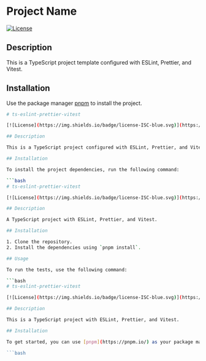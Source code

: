 # Project Name

[![License](https://img.shields.io/badge/license-MIT-blue.svg)](LICENSE)

## Description

This is a TypeScript project template configured with ESLint, Prettier, and Vitest.

## Installation

Use the package manager [pnpm](https://pnpm.io/) to install the project.

````bash
# ts-eslint-prettier-vitest

[![License](https://img.shields.io/badge/license-ISC-blue.svg)](https://opensource.org/licenses/ISC)

## Description

This is a TypeScript project configured with ESLint, Prettier, and Vitest.

## Installation

To install the project dependencies, run the following command:

```bash
# ts-eslint-prettier-vitest

[![License](https://img.shields.io/badge/license-ISC-blue.svg)](https://opensource.org/licenses/ISC)

## Description

A TypeScript project with ESLint, Prettier, and Vitest.

## Installation

1. Clone the repository.
2. Install the dependencies using `pnpm install`.

## Usage

To run the tests, use the following command:

```bash
# ts-eslint-prettier-vitest

[![License](https://img.shields.io/badge/license-ISC-blue.svg)](https://opensource.org/licenses/ISC)

## Description

This is a TypeScript project with ESLint, Prettier, and Vitest.

## Installation

To get started, you can use [pnpm](https://pnpm.io/) as your package manager. If you don't have pnpm installed, you can install it globally by running:

```bash
````
